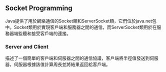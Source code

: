 ## Socket Programming
Java提供了用於網絡通信的Socket類和ServerSocket類，它們位於java.net包中。Socket類用於實現客戶端和服務器之間的通信，而ServerSocket類用於在服務器端監聽和接受客戶端的連接。   

### Server and Client
描述了一個簡單的客戶端和伺服器之間的通信協議，客戶端將半徑值發送到伺服器，伺服器根據該值計算周長並將結果返回給客戶端。